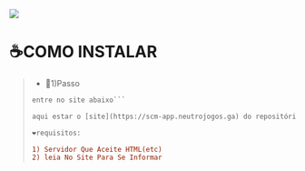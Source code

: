 ![](https://neutrojogos.ga/cdn/site-icon.png)
# ☕COMO INSTALAR
> 
> * 👑1)Passo 
> 
> ```diff
> entre no site abaixo```
> 
> aqui estar o [site](https://scm-app.neutrojogos.ga) do repositório
> 
> ❤requisitos:
> 
> 1) Servidor Que Aceite HTML(etc)
> 2) leia No Site Para Se Informar

